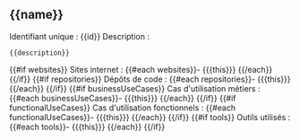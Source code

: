 ## {{name}}

Identifiant unique : {{id}}
Description :

```
{{description}}
```

{{#if websites}}
Sites internet :
{{#each websites}}- {{{this}}}
{{/each}}
{{/if}}
{{#if repositories}}
Dépôts de code :
{{#each repositories}}- {{{this}}}
{{/each}}
{{/if}}
{{#if businessUseCases}}
Cas d'utilisation métiers :
{{#each businessUseCases}}- {{{this}}}
{{/each}}
{{/if}}
{{#if functionalUseCases}}
Cas d'utilisation fonctionnels :
{{#each functionalUseCases}}- {{{this}}}
{{/each}}
{{/if}}
{{#if tools}}
Outils utilisés :
{{#each tools}}- {{{this}}}
{{/each}}
{{/if}}
